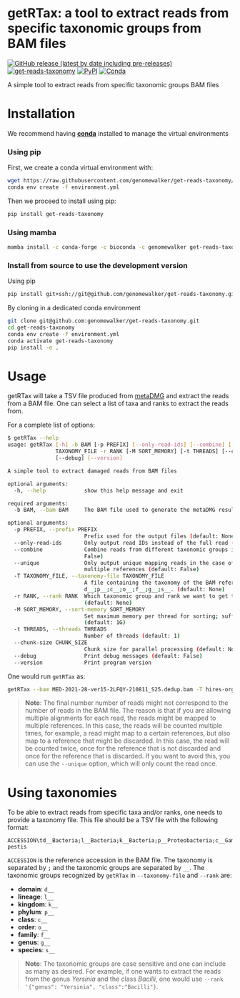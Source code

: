 
# getRTax: a tool to extract reads from specific taxonomic groups from BAM files


[![GitHub release (latest by date including pre-releases)](https://img.shields.io/github/v/release/genomewalker/get-reads-taxonomy?include_prereleases&label=version)](https://github.com/genomewalker/get-reads-taxonomy/releases) [![get-reads-taxonomy](https://github.com/genomewalker/get-reads-taxonomy/workflows/getRTax_ci/badge.svg)](https://github.com/genomewalker/get-reads-taxonomy/actions) [![PyPI](https://img.shields.io/pypi/v/get-reads-taxonomy)](https://pypi.org/project/get-reads-taxonomy/) [![Conda](https://img.shields.io/conda/v/genomewalker/get-reads-taxonomy)](https://anaconda.org/genomewalker/get-reads-taxonomy)

A simple tool to extract reads from specific taxonomic groups BAM files

# Installation

We recommend having [**conda**](https://docs.conda.io/en/latest/) installed to manage the virtual environments

### Using pip

First, we create a conda virtual environment with:

```bash
wget https://raw.githubusercontent.com/genomewalker/get-reads-taxonomy/master/environment.yml
conda env create -f environment.yml
```

Then we proceed to install using pip:

```bash
pip install get-reads-taxonomy
```

### Using mamba

```bash
mamba install -c conda-forge -c bioconda -c genomewalker get-reads-taxonomy
```

### Install from source to use the development version

Using pip

```bash
pip install git+ssh://git@github.com/genomewalker/get-reads-taxonomy.git
```

By cloning in a dedicated conda environment

```bash
git clone git@github.com:genomewalker/get-reads-taxonomy.git
cd get-reads-taxonomy
conda env create -f environment.yml
conda activate get-reads-taxonomy
pip install -e .
```


# Usage

getRTax will take a TSV file produced from [metaDMG](https://metadmg-dev.github.io/metaDMG-core/) and extract the reads from a BAM file. One can select a list of taxa and ranks to extract the reads from.

For a complete list of options:

```bash
$ getRTax --help
usage: getRTax [-h] -b BAM [-p PREFIX] [--only-read-ids] [--combine] [--unique] -T
               TAXONOMY_FILE -r RANK [-M SORT_MEMORY] [-t THREADS] [--chunk-size CHUNK_SIZE]
               [--debug] [--version]

A simple tool to extract damaged reads from BAM files

optional arguments:
  -h, --help            show this help message and exit

required arguments:
  -b BAM, --bam BAM     The BAM file used to generate the metaDMG results (default: None)

optional arguments:
  -p PREFIX, --prefix PREFIX
                        Prefix used for the output files (default: None)
  --only-read-ids       Only output read IDs instead of the full read (default: False)
  --combine             Combine reads from different taxonomic groups into one file (default:
                        False)
  --unique              Only output unique mapping reads in the case of reads mapping to
                        multiple references (default: False)
  -T TAXONOMY_FILE, --taxonomy-file TAXONOMY_FILE
                        A file containing the taxonomy of the BAM references in the format
                        d__;p__;c__;o__;f__;g__;s__. (default: None)
  -r RANK, --rank RANK  Which taxonomic group and rank we want to get the reads extracted.
                        (default: None)
  -M SORT_MEMORY, --sort-memory SORT_MEMORY
                        Set maximum memory per thread for sorting; suffix K/M/G recognized
                        (default: 1G)
  -t THREADS, --threads THREADS
                        Number of threads (default: 1)
  --chunk-size CHUNK_SIZE
                        Chunk size for parallel processing (default: None)
  --debug               Print debug messages (default: False)
  --version             Print program version
```

One would run `getRTax` as:

```bash
getRTax --bam MED-2021-28-ver15-2LFQY-210811_S25.dedup.bam -T hires-organelles-viruses-smags.tax.tsv -r '{"domain":["d__Bacteria", "d__Archaea", "d__Viruses", "d__Eukaryota"]}' --threads 8 --unique
```
> **Note**: The final number number of reads might not correspond to the number of reads in the BAM file. The reason is that if you are allowing multiple alignments for each read, the reads might be mapped to multiple references. In this case, the reads will be counted multiple times, for example, a read might map to a certain references, but also map to a reference that might be discarded. In this case, the read will be counted twice, once for the reference that is not discarded and once for the reference that is discarded. If you want to avoid this, you can use the `--unique` option, which will only count the read once.

# Using taxonomies
To be able to extract reads from specific taxa and/or ranks, one needs to provide a taxonomy file. This file should be a TSV file with the following format:

```
ACCESSION\td__Bacteria;l__Bacteria;k__Bacteria;p__Proteobacteria;c__Gammaproteobacteria;o__Enterobacterales;f__Enterobacteriaceae;g__Yersinia;s__Yersinia pestis
```

`ACCESSION` is the reference accession in the BAM file. The taxonomy is separated by `;` and the taxonomic groups are separated by `__`. The taxonomic groups recognized by `getRTax` in `--taxonomy-file` and `--rank` are:
  - **domain**: `d__`
  - **lineage**: `l__`
  - **kingdom**: `k__`
  - **phylum**: `p__`
  - **class**: `c__`
  - **order**: `o__`
  - **family**: `f__`
  - **genus**: `g__`
  - **species**: `s__`

> **Note**: The taxonomic groups are case sensitive and one can include as many as desired. For example, if one wants to extract the reads from the genus *Yersinia* and the class *Bacilli*, one would use `--rank '{"genus": "Yersinia", "class":"Bacilli"}`.



